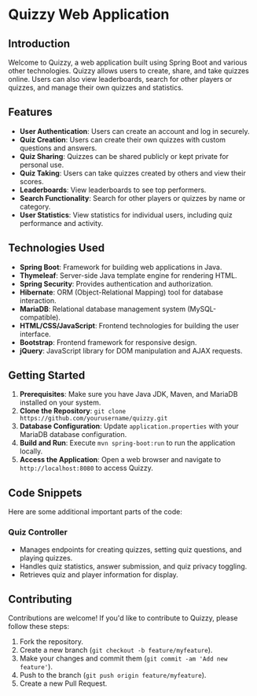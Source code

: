 # Quizzy Web Application

## Introduction
Welcome to Quizzy, a web application built using Spring Boot and various other technologies. Quizzy allows users to create, share, and take quizzes online. Users can also view leaderboards, search for other players or quizzes, and manage their own quizzes and statistics.

## Features
- **User Authentication**: Users can create an account and log in securely.
- **Quiz Creation**: Users can create their own quizzes with custom questions and answers.
- **Quiz Sharing**: Quizzes can be shared publicly or kept private for personal use.
- **Quiz Taking**: Users can take quizzes created by others and view their scores.
- **Leaderboards**: View leaderboards to see top performers.
- **Search Functionality**: Search for other players or quizzes by name or category.
- **User Statistics**: View statistics for individual users, including quiz performance and activity.

## Technologies Used
- **Spring Boot**: Framework for building web applications in Java.
- **Thymeleaf**: Server-side Java template engine for rendering HTML.
- **Spring Security**: Provides authentication and authorization.
- **Hibernate**: ORM (Object-Relational Mapping) tool for database interaction.
- **MariaDB**: Relational database management system (MySQL-compatible).
- **HTML/CSS/JavaScript**: Frontend technologies for building the user interface.
- **Bootstrap**: Frontend framework for responsive design.
- **jQuery**: JavaScript library for DOM manipulation and AJAX requests.

## Getting Started
1. **Prerequisites**: Make sure you have Java JDK, Maven, and MariaDB installed on your system.
2. **Clone the Repository**: `git clone https://github.com/yourusername/quizzy.git`
3. **Database Configuration**: Update `application.properties` with your MariaDB database configuration.
4. **Build and Run**: Execute `mvn spring-boot:run` to run the application locally.
5. **Access the Application**: Open a web browser and navigate to `http://localhost:8080` to access Quizzy.

## Code Snippets
Here are some additional important parts of the code:

### Quiz Controller
- Manages endpoints for creating quizzes, setting quiz questions, and playing quizzes.
- Handles quiz statistics, answer submission, and quiz privacy toggling.
- Retrieves quiz and player information for display.

## Contributing
Contributions are welcome! If you'd like to contribute to Quizzy, please follow these steps:
1. Fork the repository.
2. Create a new branch (`git checkout -b feature/myfeature`).
3. Make your changes and commit them (`git commit -am 'Add new feature'`).
4. Push to the branch (`git push origin feature/myfeature`).
5. Create a new Pull Request.
